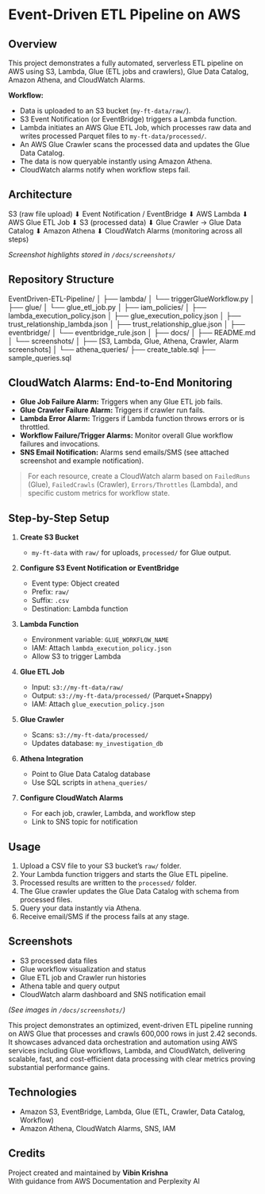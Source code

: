 # Event-Driven ETL Pipeline on AWS

## Overview

This project demonstrates a fully automated, serverless ETL pipeline on AWS using S3, Lambda, Glue (ETL jobs and crawlers), Glue Data Catalog, Amazon Athena, and CloudWatch Alarms.

**Workflow:**
- Data is uploaded to an S3 bucket (`my-ft-data/raw/`).
- S3 Event Notification (or EventBridge) triggers a Lambda function.
- Lambda initiates an AWS Glue ETL Job, which processes raw data and writes processed Parquet files to `my-ft-data/processed/`.
- An AWS Glue Crawler scans the processed data and updates the Glue Data Catalog.
- The data is now queryable instantly using Amazon Athena.
- CloudWatch alarms notify when workflow steps fail.

## Architecture

S3 (raw file upload)
⬇
Event Notification / EventBridge
⬇
AWS Lambda
⬇
AWS Glue ETL Job
⬇
S3 (processed data)
⬇
Glue Crawler → Glue Data Catalog
⬇
Amazon Athena
⬇
CloudWatch Alarms (monitoring across all steps)


_Screenshot highlights stored in `/docs/screenshots/`_

## Repository Structure

EventDriven-ETL-Pipeline/
│
├── lambda/
│ └── triggerGlueWorkflow.py
│
├── glue/
│ └── glue_etl_job.py
│
├── iam_policies/
│ ├── lambda_execution_policy.json
│ ├── glue_execution_policy.json
│ ├── trust_relationship_lambda.json
│ ├── trust_relationship_glue.json
│
├── eventbridge/
│ └── eventbridge_rule.json
│
├── docs/
│ ├── README.md
│ └── screenshots/
│ ├── [S3, Lambda, Glue, Athena, Crawler, Alarm screenshots]
│
└── athena_queries/
├── create_table.sql
├── sample_queries.sql


## CloudWatch Alarms: End-to-End Monitoring

- **Glue Job Failure Alarm:** Triggers when any Glue ETL job fails.
- **Glue Crawler Failure Alarm:** Triggers if crawler run fails.
- **Lambda Error Alarm:** Triggers if Lambda function throws errors or is throttled.
- **Workflow Failure/Trigger Alarms:** Monitor overall Glue workflow failures and invocations.
- **SNS Email Notification:** Alarms send emails/SMS (see attached screenshot and example notification).

> For each resource, create a CloudWatch alarm based on `FailedRuns` (Glue), `FailedCrawls` (Crawler), `Errors/Throttles` (Lambda), and specific custom metrics for workflow state.

## Step-by-Step Setup

1. **Create S3 Bucket**  
   - `my-ft-data` with `raw/` for uploads, `processed/` for Glue output.

2. **Configure S3 Event Notification or EventBridge**  
   - Event type: Object created
   - Prefix: `raw/`
   - Suffix: `.csv`
   - Destination: Lambda function

3. **Lambda Function**
   - Environment variable: `GLUE_WORKFLOW_NAME`
   - IAM: Attach `lambda_execution_policy.json`
   - Allow S3 to trigger Lambda

4. **Glue ETL Job**
   - Input: `s3://my-ft-data/raw/`
   - Output: `s3://my-ft-data/processed/` (Parquet+Snappy)
   - IAM: Attach `glue_execution_policy.json`

5. **Glue Crawler**
   - Scans: `s3://my-ft-data/processed/`
   - Updates database: `my_investigation_db`

6. **Athena Integration**
   - Point to Glue Data Catalog database
   - Use SQL scripts in `athena_queries/`

7. **Configure CloudWatch Alarms**
   - For each job, crawler, Lambda, and workflow step
   - Link to SNS topic for notification

## Usage

1. Upload a CSV file to your S3 bucket’s `raw/` folder.
2. Your Lambda function triggers and starts the Glue ETL pipeline.
3. Processed results are written to the `processed/` folder.
4. The Glue crawler updates the Glue Data Catalog with schema from processed files.
5. Query your data instantly via Athena.
6. Receive email/SMS if the process fails at any stage.

## Screenshots

- S3 processed data files
- Glue workflow visualization and status
- Glue ETL job and Crawler run histories
- Athena table and query output
- CloudWatch alarm dashboard and SNS notification email

*(See images in `/docs/screenshots/`)*

This project demonstrates an optimized, event-driven ETL pipeline running on AWS Glue that processes and crawls 600,000 rows in just 2.42 seconds. It showcases advanced data orchestration and automation using AWS services including Glue workflows, Lambda, and CloudWatch, delivering scalable, fast, and cost-efficient data processing with clear metrics proving substantial performance gains.

## Technologies

- Amazon S3, EventBridge, Lambda, Glue (ETL, Crawler, Data Catalog, Workflow)
- Amazon Athena, CloudWatch Alarms, SNS, IAM

## Credits

Project created and maintained by **Vibin Krishna**  
With guidance from AWS Documentation and Perplexity AI


